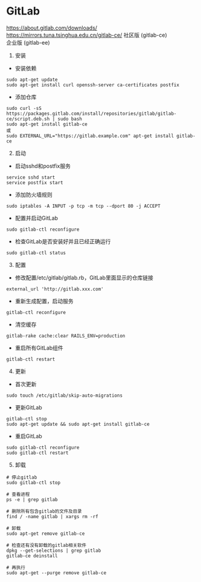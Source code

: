 # GitLab
https://about.gitlab.com/downloads/  
https://mirrors.tuna.tsinghua.edu.cn/gitlab-ce/
社区版 (gitlab-ce)  
企业版 (gitlab-ee)  

1. 安装
* 安装依赖
```
sudo apt-get update
sudo apt-get install curl openssh-server ca-certificates postfix
```
* 添加仓库
```
sudo curl -sS https://packages.gitlab.com/install/repositories/gitlab/gitlab-ce/script.deb.sh | sudo bash
sudo apt-get install gitlab-ce
或
sudo EXTERNAL_URL="https://gitlab.example.com" apt-get install gitlab-ce
```

2. 启动
* 启动sshd和postfix服务
```
service sshd start
service postfix start
```
* 添加防火墙规则
```
sudo iptables -A INPUT -p tcp -m tcp --dport 80 -j ACCEPT
```
* 配置并启动GitLab
```
sudo gitlab-ctl reconfigure
```
* 检查GitLab是否安装好并且已经正确运行
```
sudo gitlab-ctl status
```

3. 配置
* 修改配置/etc/gitlab/gitlab.rb，GitLab里面显示的仓库链接
```
external_url 'http://gitlab.xxx.com'
```
* 重新生成配置，启动服务
```
gitlab-ctl reconfigure
```
* 清空缓存
```
gitlab-rake cache:clear RAILS_ENV=production
```
* 重启所有GitLab组件
```
gitlab-ctl restart
```

4. 更新
* 首次更新
```
sudo touch /etc/gitlab/skip-auto-migrations
```
* 更新GitLab
```
gitlab-ctl stop
sudo apt-get update && sudo apt-get install gitlab-ce
```
* 重启GitLab
```
sudo gitlab-ctl reconfigure
sudo gitlab-ctl restart
```

5. 卸载
```
# 停止gitlab
sudo gitlab-ctl stop

# 查看进程
ps -e | grep gitlab

# 删除所有包含gitlab的文件及目录
find / -name gitlab | xargs rm -rf

# 卸载
sudo apt-get remove gitlab-ce

# 检查还有没有卸载的gitlab相关软件
dpkg --get-selections | grep gitlab
gitlab-ce deinstall

# 再执行
sudo apt-get --purge remove gitlab-ce
```